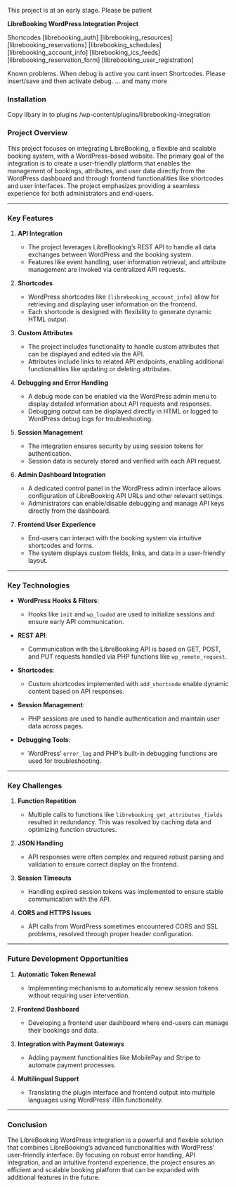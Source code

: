 This project is at an early stage. Please be patient

**LibreBooking WordPress Integration Project**

Shortcodes
[librebooking_auth]
[librebooking_resources]
[librebooking_reservations]
[librebooking_schedules]
[librebooking_account_info]
[librebooking_ics_feeds]
[librebooking_reservation_form]
[librebooking_user_registration]

Known problems.
When debug is active you cant insert Shortcodes. Please insert/save and then activate debug.
... and many more

### **Installation**
Copy libary in to plugins
/wp-content/plugins/librebooking-integration

### **Project Overview**

This project focuses on integrating LibreBooking, a flexible and scalable booking system, with a WordPress-based website. The primary goal of the integration is to create a user-friendly platform that enables the management of bookings, attributes, and user data directly from the WordPress dashboard and through frontend functionalities like shortcodes and user interfaces. The project emphasizes providing a seamless experience for both administrators and end-users.

---

### **Key Features**

1. **API Integration**
   - The project leverages LibreBooking’s REST API to handle all data exchanges between WordPress and the booking system.
   - Features like event handling, user information retrieval, and attribute management are invoked via centralized API requests.

2. **Shortcodes**
   - WordPress shortcodes like `[librebooking_account_info]` allow for retrieving and displaying user information on the frontend.
   - Each shortcode is designed with flexibility to generate dynamic HTML output.

3. **Custom Attributes**
   - The project includes functionality to handle custom attributes that can be displayed and edited via the API.
   - Attributes include links to related API endpoints, enabling additional functionalities like updating or deleting attributes.

4. **Debugging and Error Handling**
   - A debug mode can be enabled via the WordPress admin menu to display detailed information about API requests and responses.
   - Debugging output can be displayed directly in HTML or logged to WordPress debug logs for troubleshooting.

5. **Session Management**
   - The integration ensures security by using session tokens for authentication.
   - Session data is securely stored and verified with each API request.

6. **Admin Dashboard Integration**
   - A dedicated control panel in the WordPress admin interface allows configuration of LibreBooking API URLs and other relevant settings.
   - Administrators can enable/disable debugging and manage API keys directly from the dashboard.

7. **Frontend User Experience**
   - End-users can interact with the booking system via intuitive shortcodes and forms.
   - The system displays custom fields, links, and data in a user-friendly layout.

---

### **Key Technologies**

- **WordPress Hooks & Filters**:
  - Hooks like `init` and `wp_loaded` are used to initialize sessions and ensure early API communication.

- **REST API**:
  - Communication with the LibreBooking API is based on GET, POST, and PUT requests handled via PHP functions like `wp_remote_request`.

- **Shortcodes**:
  - Custom shortcodes implemented with `add_shortcode` enable dynamic content based on API responses.

- **Session Management**:
  - PHP sessions are used to handle authentication and maintain user data across pages.

- **Debugging Tools**:
  - WordPress’ `error_log` and PHP’s built-in debugging functions are used for troubleshooting.

---

### **Key Challenges**

1. **Function Repetition**
   - Multiple calls to functions like `librebooking_get_attributes_fields` resulted in redundancy. This was resolved by caching data and optimizing function structures.

2. **JSON Handling**
   - API responses were often complex and required robust parsing and validation to ensure correct display on the frontend.

3. **Session Timeouts**
   - Handling expired session tokens was implemented to ensure stable communication with the API.

4. **CORS and HTTPS Issues**
   - API calls from WordPress sometimes encountered CORS and SSL problems, resolved through proper header configuration.

---

### **Future Development Opportunities**

1. **Automatic Token Renewal**
   - Implementing mechanisms to automatically renew session tokens without requiring user intervention.

2. **Frontend Dashboard**
   - Developing a frontend user dashboard where end-users can manage their bookings and data.

3. **Integration with Payment Gateways**
   - Adding payment functionalities like MobilePay and Stripe to automate payment processes.

4. **Multilingual Support**
   - Translating the plugin interface and frontend output into multiple languages using WordPress’ i18n functionality.

---

### **Conclusion**

The LibreBooking WordPress integration is a powerful and flexible solution that combines LibreBooking’s advanced functionalities with WordPress’ user-friendly interface. By focusing on robust error handling, API integration, and an intuitive frontend experience, the project ensures an efficient and scalable booking platform that can be expanded with additional features in the future.


